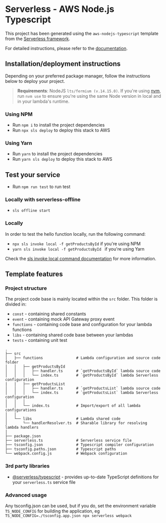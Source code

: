 # Serverless - AWS Node.js Typescript

This project has been generated using the `aws-nodejs-typescript` template from the [Serverless framework](https://www.serverless.com/).

For detailed instructions, please refer to the [documentation](https://www.serverless.com/framework/docs/providers/aws/).

## Installation/deployment instructions

Depending on your preferred package manager, follow the instructions below to deploy your project.

> **Requirements**: NodeJS `lts/fermium (v.14.15.0)`. If you're using [nvm](https://github.com/nvm-sh/nvm), run `nvm use` to ensure you're using the same Node version in local and in your lambda's runtime.

### Using NPM

- Run `npm i` to install the project dependencies
- Run `npx sls deploy` to deploy this stack to AWS

### Using Yarn

- Run `yarn` to install the project dependencies
- Run `yarn sls deploy` to deploy this stack to AWS

## Test your service

- Run `npm run test` to run test

### Locally with serverless-offline

- `sls offline start`

### Locally

In order to test the hello function locally, run the following command:

- `npx sls invoke local -f getProductsById`  if you're using NPM
- `yarn sls invoke local -f getProductsById ` if you're using Yarn

Check the [sls invoke local command documentation](https://www.serverless.com/framework/docs/providers/aws/cli-reference/invoke-local/) for more information.


## Template features

### Project structure

The project code base is mainly located within the `src` folder. This folder is divided in:
- `const` - containing shared constants
- `event` - containing mock API Gateway proxy event
- `functions` - containing code base and configuration for your lambda functions
- `libs` - containing shared code base between your lambdas
- `tests` - containing unit test

```
.
├── src
│   ├── functions               # Lambda configuration and source code folder
│   │   ├── getProductsById
│   │   │   ├── handler.ts      # `getProductsById` lambda source code
│   │   │   └── index.ts        # `getProductsById` lambda Serverless configuration
|   |   ├── getProductsList
│   │   │   ├── handler.ts      # `getProductsList` lambda source code
│   │   │   └── index.ts        # `getProductsList` lambda Serverless configuration
│   │   │
│   │   └── index.ts            # Import/export of all lambda configurations
│   │
│   └── libs                    # Lambda shared code
│       └── handlerResolver.ts  # Sharable library for resolving lambda handlers
│
├── package.json
├── serverless.ts               # Serverless service file
├── tsconfig.json               # Typescript compiler configuration
├── tsconfig.paths.json         # Typescript paths
└── webpack.config.js           # Webpack configuration
```

### 3rd party libraries

- [@serverless/typescript](https://github.com/serverless/typescript) - provides up-to-date TypeScript definitions for your `serverless.ts` service file

### Advanced usage

Any tsconfig.json can be used, but if you do, set the environment variable `TS_NODE_CONFIG` for building the application, eg `TS_NODE_CONFIG=./tsconfig.app.json npx serverless webpack`
